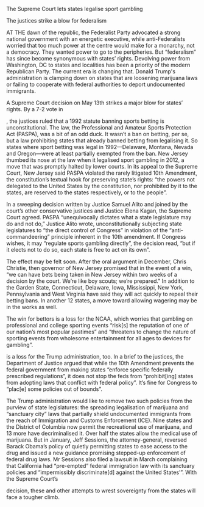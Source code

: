 The Supreme Court lets states legalise sport gambling

The justices strike a blow for federalism

AT THE dawn of the republic, the Federalist Party advocated a strong national government with an energetic executive, while anti-Federalists worried that too much power at the centre would make for a monarchy, not a democracy. They wanted power to go to the peripheries. But “federalism” has since become synonymous with states’ rights. Devolving power from Washington, DC to states and localities has been a priority of the modern Republican Party. The current era is changing that. Donald Trump's administration is clamping down on states that are loosening marijuana laws or failing to cooperate with federal authorities to deport undocumented immigrants.

A Supreme Court decision on May 13th strikes a major blow for states’ rights. By a 7-2 vote in 

, the justices ruled that a 1992 statute banning sports betting is unconstitutional. The law, the Professional and Amateur Sports Protection Act (PASPA), was a bit of an odd duck. It wasn’t a ban on betting, per se, but a law prohibiting states that already banned betting from legalising it. So states where sport betting was legal in 1992—Delaware, Montana, Nevada and Oregon—were at least partially exempted from the ban. New Jersey thumbed its nose at the law when it legalised sport gambling in 2012, a move that was promptly halted by lower courts. In its appeal to the Supreme Court, New Jersey said PASPA violated the rarely litigated 10th Amendment, the constitution’s textual hook for preserving state’s rights: “the powers not delegated to the United States by the constitution, nor prohibited by it to the states, are reserved to the states respectively, or to the people”.

In a sweeping decision written by Justice Samuel Alito and joined by the court’s other conservative justices and Justice Elena Kagan, the Supreme Court agreed. PASPA “unequivocally dictates what a state legislature may do and not do,” Justice Alito wrote, unconstitutionally subjecting state legislatures to “the direct control of Congress” in violation of the “anti-commandeering” principle inherent in the 10th amendment. If Congress wishes, it may “regulate sports gambling directly”, the decision read, “but if it elects not to do so, each state is free to act on its own”. 

The effect may be felt soon. After the oral argument in December, Chris Christie, then governor of New Jersey promised that in the event of a win, “we can have bets being taken in New Jersey within two weeks of a decision by the court. We’re like boy scouts; we’re prepared." In addition to the Garden State, Connecticut, Delaware, Iowa, Mississippi, New York, Pennsylvania and West Virginia have said they will act quickly to repeal their betting bans. In another 12 states, a move toward allowing wagering may be in the works as well.

The win for bettors is a loss for the NCAA, which worries that gambling on professional and college sporting events “risk[s] the reputation of one of our nation’s most popular pastimes” and “threatens to change the nature of sporting events from wholesome entertainment for all ages to devices for gambling”. 

 is a loss for the Trump administration, too. In a brief to the justices, the Department of Justice argued that while the 10th Amendment prevents the federal government from making states “enforce specific federally prescribed regulations”, it does not stop the feds from “prohibit[ing] states from adopting laws that conflict with federal policy”. It’s fine for Congress to “plac[e] some policies out of bounds”.  

The Trump administration would like to remove two such policies from the purview of state legislatures: the spreading legalisation of marijuana and “sanctuary city” laws that partially shield undocumented immigrants from the reach of Immigration and Customs Enforcement (ICE). Nine states and the District of Columbia now permit the recreational use of marijuana, and 13 more have decriminalised it. Over half the states allow the medical use of marijuana. But in January, Jeff Sessions, the attorney-general, reversed Barack Obama’s policy of quietly permitting states to ease access to the drug and issued a new guidance promising stepped-up enforcement of federal drug laws. Mr Sessions also filed a lawsuit in March complaining that California had “pre-empted” federal immigration law with its sanctuary policies and “impermissibly discriminate[d] against the United States’”. With the Supreme Court’s 

 decision, these and other attempts to wrest sovereignty from the states will face a tougher climb.    